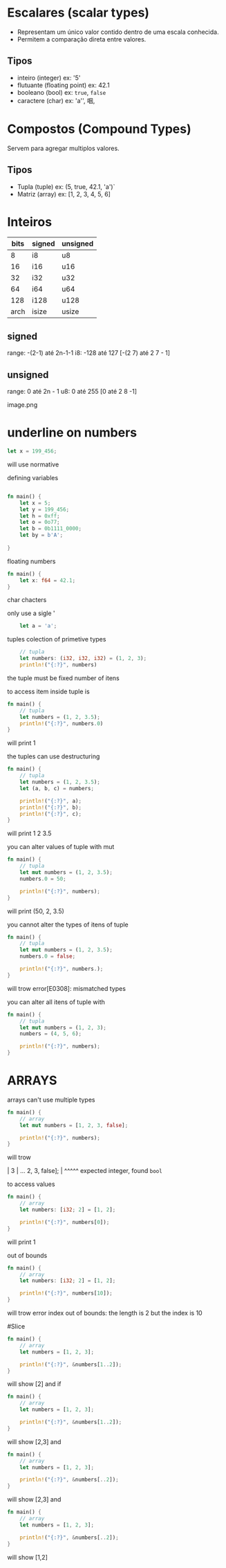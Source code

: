 # Escalares (scalar types)
- Representam um único valor contido
dentro de uma escala conhecida.
- Permitem a comparação direta entre valores.

## Tipos
- inteiro (integer) ex: '5'
- flutuante (floating point) ex: 42.1 
- booleano (bool) ex: `true`, `false`
- caractere (char) ex: 'a'', 咽,

# Compostos (Compound Types)
Servem para agregar multiplos valores.

## Tipos
- Tupla (tuple) ex: (5, true, 42.1, 'a')`
- Matriz (array) ex: [1, 2, 3, 4, 5, 6]


# Inteiros
| bits | signed | unsigned |
|------|--------|----------|
| 8    |i8      |u8        |
| 16   |i16     |u16       |
| 32   |i32     |u32       |
| 64   |i64     |u64       |
| 128  |i128    |u128      |
| arch |isize    |usize    |

## signed
range: -(2-1) até 2n-1-1
i8: -128 até 127 [-(2 7) até 2 7 - 1]

## unsigned
range: 0 até 2n - 1
u8: 0 até 255 [0 até 2 8 -1]


image.png


# underline on numbers 

```rs
let x = 199_456;
```

will use normative


defining variables 

```rs

fn main() {
    let x = 5;
    let y = 199_456;
    let h = 0xff;
    let o = 0o77;
    let b = 0b1111_0000;
    let by = b'A';
    
}

```


floating numbers 

```rs
fn main() {
    let x: f64 = 42.1;
}

```


char chacters

only use a sigle '

```rs
    let a = 'a';
```


tuples colection of primetive types

```rs
    // tupla
    let numbers: (i32, i32, i32) = (1, 2, 3);
    println!("{:?}", numbers) 
```


the tuple must be fixed number of itens

to access item inside tuple is 

```rs
fn main() {
    // tupla
    let numbers = (1, 2, 3.5);
    println!("{:?}", numbers.0)
}
```

will print 1


the tuples can use destructuring

```rs
fn main() {
    // tupla
    let numbers = (1, 2, 3.5);
    let (a, b, c) = numbers;

    println!("{:?}", a);
    println!("{:?}", b);
    println!("{:?}", c);
}
```

will print 
1
2
3.5


you can alter values of tuple with mut

```rs
fn main() {
    // tupla
    let mut numbers = (1, 2, 3.5);
    numbers.0 = 50;

    println!("{:?}", numbers);
}

```

will print (50, 2, 3.5)


you cannot alter the types of itens of tuple 

```rs
fn main() {
    // tupla
    let mut numbers = (1, 2, 3.5);
    numbers.0 = false;

    println!("{:?}", numbers.);
}

```

will trow error[E0308]: mismatched types


you can alter all itens of tuple with

```rs
fn main() {
    // tupla
    let mut numbers = (1, 2, 3);
    numbers = (4, 5, 6);

    println!("{:?}", numbers);
}

```

# ARRAYS

arrays can't use multiple types

```rs
fn main() {
    // array
    let mut numbers = [1, 2, 3, false];

    println!("{:?}", numbers);
}

```

will trow

  |
3 | ... 2, 3, false];
  |           ^^^^^ expected integer, found `bool`


  to access values 

```rs
fn main() {
    // array
    let numbers: [i32; 2] = [1, 2];

    println!("{:?}", numbers[0]);
}

```

will print 1


out of bounds

```rs
fn main() {
    // array
    let numbers: [i32; 2] = [1, 2];

    println!("{:?}", numbers[10]);
}

```

will trow error  index out of bounds: the length is 2 but the index is 10


#Slice

```rs
fn main() {
    // array
    let numbers = [1, 2, 3];

    println!("{:?}", &numbers[1..2]);
}

```

will show [2] and if

```rs
fn main() {
    // array
    let numbers = [1, 2, 3];

    println!("{:?}", &numbers[1..2]);
}

```
will show [2,3] and 


```rs
fn main() {
    // array
    let numbers = [1, 2, 3];

    println!("{:?}", &numbers[..2]);
}

```
will show [2,3] and 

```rs
fn main() {
    // array
    let numbers = [1, 2, 3];

    println!("{:?}", &numbers[..2]);
}

```
will show [1,2]